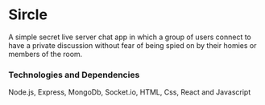 # Sircle

A simple secret live server chat app in which a group of users connect to have a private discussion without fear of being spied on by their homies or members of the room.

### Technologies and Dependencies

Node.js, Express, MongoDb, Socket.io, HTML, Css, React and Javascript
